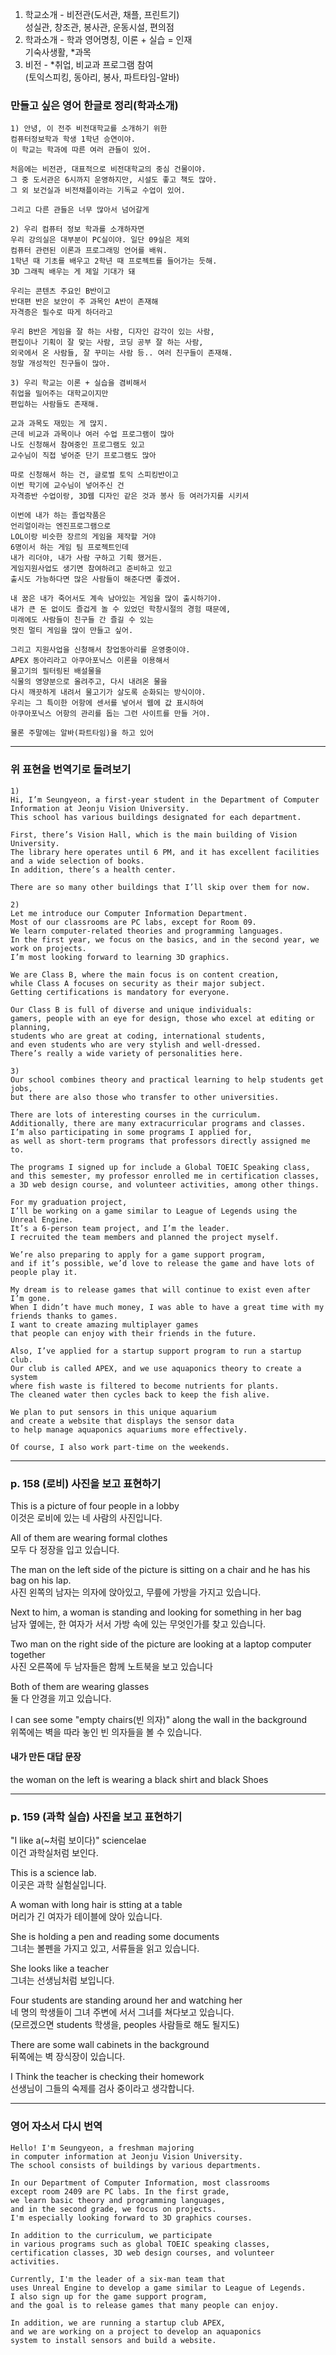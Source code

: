 1. 학교소개 - 비전관(도서관, 채플, 프린트기)  
성실관, 창조관, 봉사관, 운동시설, 편의점  
2. 학과소개 - 학과 영어명칭, 이론 + 실습 = 인재  
기숙사생활, *과목  
3. 비전 - *취업, 비교과 프로그램 참여  
(토익스피킹, 동아리, 봉사, 파트타임-알바)  
  
### 만들고 싶은 영어 한글로 정리(학과소개) 
```
1) 안녕, 이 전주 비전대학교를 소개하기 위한  
컴퓨터정보학과 학생 1학년 승연이야.  
이 학교는 학과에 따른 여러 관들이 있어.  
  
처음에는 비전관, 대표적으로 비전대학교의 중심 건물이야.  
그 중 도서관은 6시까지 운영하지만, 시설도 좋고 책도 많아.  
그 외 보건실과 비전채플이라는 기독교 수업이 있어.   
  
그리고 다른 관들은 너무 많아서 넘어갈게  
  
2) 우리 컴퓨터 정보 학과를 소개하자면  
우리 강의실은 대부분이 PC실이야. 일단 09실은 제외  
컴퓨터 관련된 이론과 프로그래밍 언어를 배워.  
1학년 때 기초를 배우고 2학년 때 프로젝트를 들어가는 듯해.  
3D 그래픽 배우는 게 제일 기대가 돼  
  
우리는 콘텐츠 주요인 B반이고  
반대편 반은 보안이 주 과목인 A반이 존재해  
자격증은 필수로 따게 하더라고  
  
우리 B반은 게임을 잘 하는 사람, 디자인 감각이 있는 사람,  
편집이나 기획이 잘 맞는 사람, 코딩 공부 잘 하는 사람,  
외국에서 온 사람들, 잘 꾸미는 사람 등.. 여러 친구들이 존재해.  
정말 개성적인 친구들이 많아.  
    
3) 우리 학교는 이론 + 실습을 겸비해서  
취업을 밀어주는 대학교이지만  
편입하는 사람들도 존재해.  
  
교과 과목도 재밌는 게 많지.  
근데 비교과 과목이나 여러 수업 프로그램이 많아  
나도 신청해서 참여중인 프로그램도 있고  
교수님이 직접 넣어준 단기 프로그램도 많아  
  
따로 신청해서 하는 건, 글로벌 토익 스피킹반이고  
이번 학기에 교수님이 넣어주신 건  
자격증반 수업이랑, 3D웹 디자인 같은 것과 봉사 등 여러가지를 시키셔  
  
이번에 내가 하는 졸업작품은  
언리얼이라는 엔진프로그램으로  
LOL이랑 비슷한 장르의 게임을 제작할 거야  
6명이서 하는 게임 팀 프로젝트인데  
내가 리더야, 내가 사람 구하고 기획 했거든.  
게임지원사업도 생기면 참여하려고 준비하고 있고  
출시도 가능하다면 많은 사람들이 해준다면 좋겠어.  
  
내 꿈은 내가 죽어서도 계속 남아있는 게임을 많이 출시하기야.  
내가 큰 돈 없이도 즐겁게 놀 수 있었던 학창시절의 경험 때문에,  
미래에도 사람들이 친구들 간 즐길 수 있는  
멋진 멀티 게임을 많이 만들고 싶어.  
  
그리고 지원사업을 신청해서 창업동아리를 운영중이야.  
APEX 동아리라고 아쿠아포닉스 이론을 이용해서 
물고기의 필터링된 배설물을  
식물의 영양분으로 올려주고, 다시 내려온 물을 
다시 깨끗하게 내려서 물고기가 살도록 순화되는 방식이야.  
우리는 그 특이한 어항에 센서를 넣어서 웹에 값 표시하여  
아쿠아포닉스 어항의 관리를 돕는 그런 사이트를 만들 거야.  
  
물론 주말에는 알바(파트타임)을 하고 있어  
```
  
*** 

### 위 표현을 번역기로 돌려보기 
```
1)
Hi, I’m Seungyeon, a first-year student in the Department of Computer Information at Jeonju Vision University.
This school has various buildings designated for each department.

First, there’s Vision Hall, which is the main building of Vision University.
The library here operates until 6 PM, and it has excellent facilities and a wide selection of books.
In addition, there’s a health center.

There are so many other buildings that I’ll skip over them for now.

2)
Let me introduce our Computer Information Department.
Most of our classrooms are PC labs, except for Room 09.
We learn computer-related theories and programming languages.
In the first year, we focus on the basics, and in the second year, we work on projects.
I’m most looking forward to learning 3D graphics.

We are Class B, where the main focus is on content creation,
while Class A focuses on security as their major subject.
Getting certifications is mandatory for everyone.

Our Class B is full of diverse and unique individuals:
gamers, people with an eye for design, those who excel at editing or planning,
students who are great at coding, international students,
and even students who are very stylish and well-dressed.
There’s really a wide variety of personalities here.

3)
Our school combines theory and practical learning to help students get jobs,
but there are also those who transfer to other universities.

There are lots of interesting courses in the curriculum.
Additionally, there are many extracurricular programs and classes.
I’m also participating in some programs I applied for,
as well as short-term programs that professors directly assigned me to.

The programs I signed up for include a Global TOEIC Speaking class,
and this semester, my professor enrolled me in certification classes,
a 3D web design course, and volunteer activities, among other things.

For my graduation project,
I’ll be working on a game similar to League of Legends using the Unreal Engine.
It’s a 6-person team project, and I’m the leader.
I recruited the team members and planned the project myself.

We’re also preparing to apply for a game support program,
and if it’s possible, we’d love to release the game and have lots of people play it.

My dream is to release games that will continue to exist even after I’m gone.
When I didn’t have much money, I was able to have a great time with my friends thanks to games.  
I want to create amazing multiplayer games
that people can enjoy with their friends in the future.

Also, I’ve applied for a startup support program to run a startup club.
Our club is called APEX, and we use aquaponics theory to create a system
where fish waste is filtered to become nutrients for plants.
The cleaned water then cycles back to keep the fish alive.

We plan to put sensors in this unique aquarium
and create a website that displays the sensor data
to help manage aquaponics aquariums more effectively.

Of course, I also work part-time on the weekends.
```

*** 
### p. 158 (로비) 사진을 보고 표현하기 
  
This is a picture of four people in a lobby  
이것은 로비에 있는 네 사람의 사진입니다.  

All of them are wearing formal clothes  
모두 다 정장을 입고 있습니다.  

The man on the left side of the picture is sitting on a chair and he has his bag on his lap.  
사진 왼쪽의 남자는 의자에 앉아있고, 무릎에 가방을 가지고 있습니다.  

Next to him, a woman is standing and looking for something in her bag  
남자 옆에는, 한 여자가 서서 가방 속에 있는 무엇인가를 찾고 있습니다.  

Two man on the right side of the picture are looking at a laptop computer together  
사진 오른쪽에 두 남자들은 함께 노트북을 보고 있습니다  

Both of them are wearing glasses  
둘 다 안경을 끼고 있습니다.  

I can see some "empty chairs(빈 의자)" along the wall in the background  
위쪽에는 벽을 따라 놓인 빈 의자들을 볼 수 있습니다.  

#### 내가 만든 대답 문장 
the woman on the left is wearing a black shirt and black Shoes  
  
***
  
### p. 159 (과학 실습) 사진을 보고 표현하기 

"I like a(~처럼 보이다)" sciencelae  
이건 과학실처럼 보인다.  

This is a science lab.  
이곳은 과학 실험실입니다.  
  
A woman with long hair is stting at a table  
머리가 긴 여자가 테이블에 앉아 있습니다.  

She is holding a pen and reading some documents  
그녀는 볼펜을 가지고 있고, 서류들을 읽고 있습니다.  
  
She looks like a teacher  
그녀는 선생님처럼 보입니다.  

Four students are standing around her and watching her  
네 명의 학생들이 그녀 주변에 서서 그녀를 쳐다보고 있습니다.  
(모르겠으면 students 학생을, peoples 사람들로 해도 될지도)  
  
There are some wall cabinets in the background  
뒤쪽에는 벽 장식장이 있습니다.  

I Think the teacher is checking their homework  
선생님이 그들의 숙제를 검사 중이라고 생각합니다.  

*** 

### 영어 자소서 다시 번역 
```
Hello! I'm Seungyeon, a freshman majoring
in computer information at Jeonju Vision University.
The school consists of buildings by various departments.  

In our Department of Computer Information, most classrooms
except room 2409 are PC labs. In the first grade,
we learn basic theory and programming languages,
and in the second grade, we focus on projects.
I'm especially looking forward to 3D graphics courses.

In addition to the curriculum, we participate
in various programs such as global TOEIC speaking classes,
certification classes, 3D web design courses, and volunteer activities.

Currently, I'm the leader of a six-man team that
uses Unreal Engine to develop a game similar to League of Legends.
I also sign up for the game support program,
and the goal is to release games that many people can enjoy.

In addition, we are running a startup club APEX,
and we are working on a project to develop an aquaponics
system to install sensors and build a website.
```




